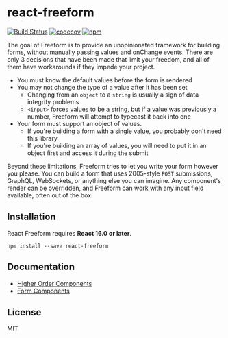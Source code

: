 # react-freeform

[![Build Status](https://travis-ci.org/SpenserJ/react-freeform.svg?branch=master)](https://travis-ci.org/SpenserJ/react-freeform)
[![codecov](https://codecov.io/gh/SpenserJ/react-freeform/branch/master/graph/badge.svg)](https://codecov.io/gh/SpenserJ/react-freeform)
[![npm](https://img.shields.io/npm/v/react-freeform.svg)](https://www.npmjs.com/package/react-freeform)

The goal of Freeform is to provide an unopinionated framework for building forms,
without manually passing values and onChange events. There are only 3 decisions
that have been made that limit your freedom, and all of them have workarounds if
they impede your project.

* You must know the default values before the form is rendered
* You may not change the type of a value after it has been set
  * Changing from an `object` to a `string` is usually a sign of data integrity problems
  * `<input>` forces values to be a string, but if a value was previously a number, Freeform will attempt to typecast it back into one
* Your form must support an object of values.
  * If you're building a form with a single value, you probably don't need this library
  * If you're building an array of values, you will need to put it in an object first and access it during the submit

Beyond these limitations, Freeform tries to let you write your form however you please.
You can build a form that uses 2005-style `POST` submissions, GraphQL, WebSockets,
or anything else you can imagine. Any component's render can be overridden, and Freeform
can work with any input field available, often out of the box.

## Installation

React Freeform requires **React 16.0 or later**.

```shell static
npm install --save react-freeform
```

## Documentation

* [Higher Order Components](http://spenserj.com/react-freeform/#!/Higher%20Order%20Components)
* [Form Components](http://spenserj.com/react-freeform/#!/Form%20Components)

## License

MIT

